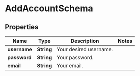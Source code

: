 

# AddAccountSchema


## Properties

| Name | Type | Description | Notes |
|------------ | ------------- | ------------- | -------------|
|**username** | **String** | Your desired username. |  |
|**password** | **String** | Your password. |  |
|**email** | **String** | Your email. |  |



